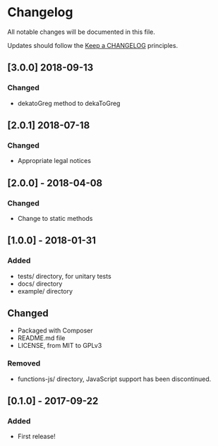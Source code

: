 # Changelog

All notable changes will be documented in this file.

Updates should follow the [Keep a CHANGELOG](http://keepachangelog.com/) principles.

## [3.0.0] 2018-09-13

### Changed

- dekatoGreg method to dekaToGreg 

## [2.0.1] 2018-07-18

### Changed

- Appropriate legal notices

## [2.0.0] - 2018-04-08

### Changed
- Change to static methods

## [1.0.0] - 2018-01-31

### Added
- tests/ directory, for unitary tests
- docs/ directory
- example/ directory

## Changed
- Packaged with Composer
- README.md file
- LICENSE, from MIT to GPLv3

### Removed
- functions-js/ directory, JavaScript support has been discontinued.

## [0.1.0] - 2017-09-22

### Added
- First release!
